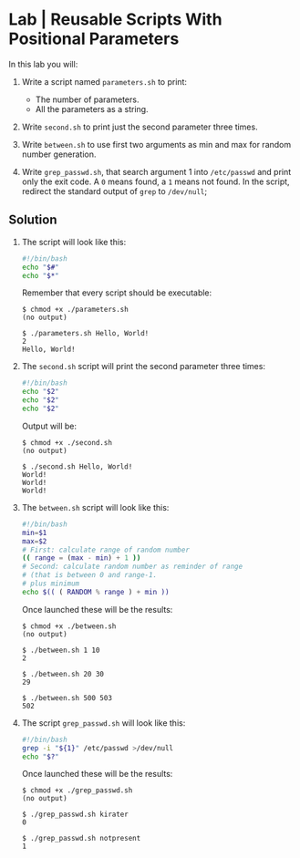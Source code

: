 # Lab | Reusable Scripts With Positional Parameters

In this lab you will:

1. Write a script named `parameters.sh` to print:

   - The number of parameters.
   - All the parameters as a string.

2. Write `second.sh` to print just the second parameter three times.
3. Write `between.sh` to use first two arguments as min and max for random
   number generation.
4. Write `grep_passwd.sh`, that search argument 1 into `/etc/passwd` and print
   only the exit code. A `0` means found, a `1` means not found.
   In the script, redirect the standard output of `grep` to `/dev/null`;

## Solution

1. The script will look like this:

   ```bash
   #!/bin/bash
   echo "$#"
   echo "$*"
   ```

   Remember that every script should be executable:

   ```console
   $ chmod +x ./parameters.sh
   (no output)

   $ ./parameters.sh Hello, World!
   2
   Hello, World!
   ```

2. The `second.sh` script will print the second parameter three times:

   ```bash
   #!/bin/bash
   echo "$2"
   echo "$2"
   echo "$2"
   ```

   Output will be:

   ```console
   $ chmod +x ./second.sh
   (no output)

   $ ./second.sh Hello, World!
   World!
   World!
   World!
   ```

3. The `between.sh` script will look like this:

   ```bash
   #!/bin/bash
   min=$1
   max=$2
   # First: calculate range of random number
   (( range = (max - min) + 1 ))
   # Second: calculate random number as reminder of range
   # (that is between 0 and range-1.
   # plus minimum
   echo $(( ( RANDOM % range ) + min ))
   ```

   Once launched these will be the results:

   ```console
   $ chmod +x ./between.sh
   (no output)

   $ ./between.sh 1 10
   2

   $ ./between.sh 20 30
   29

   $ ./between.sh 500 503
   502
   ```

4. The script `grep_passwd.sh` will look like this:

   ```bash
   #!/bin/bash
   grep -i "${1}" /etc/passwd >/dev/null
   echo "$?"
   ```

   Once launched these will be the results:

   ```console
   $ chmod +x ./grep_passwd.sh
   (no output)

   $ ./grep_passwd.sh kirater
   0

   $ ./grep_passwd.sh notpresent
   1
   ```
